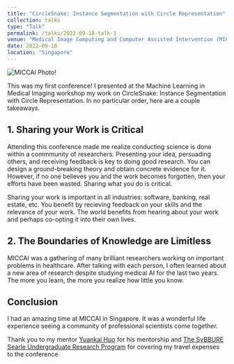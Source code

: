 ```yaml
---
title: "CircleSnake: Instance Segmentation with Circle Representation"
collection: talks
type: "Talk"
permalink: /talks/2022-09-18-talk-1
venue: "Medical Image Computing and Computer Assisted Intervention (MICCAI)"
date: 2022-09-18
location: "Singapore"
---
```


![MICCAI Photo!](/images/miccai.jpg)

This was my first conference! I presented at the Machine Learning in Medical Imaging workshop my work on CircleSnake: Instance Segmentation with Circle Representation. In no particular order, here are a couple takeaways.

## 1. Sharing your Work is Critical

Attending this conference made me realize conducting science is done within a commmunity of researchers. Presenting your idea, persuading others, and receiving feedback is key to doing good research. You can design a ground-breaking theory and obtain concrete evidence for it. However, if no one believes you and the work becomes forgotten, then your efforts have been wasted. Sharing what you do is critical.

Sharing your work is important in all industries: software, banking, real estate, etc. You benefit by recieving feedback on your skills and the relevance of your work. The world benefits from hearing about your work and perhaps co-opting it into their own lives.

## 2. The Boundaries of Knowledge are Limitless

MICCAI was a gathering of many brilliant researchers working on important problems in healthcare. After talking with each person, I often learned about a new area of research despite studying medical AI for the last two years. The more you learn, the more you realize how little you know. 

## Conclusion

I had an amazing time at MICCAI in Singapore. It was a wonderful life experience seeing a community of professional scientists come together.

Thank you to my mentor [Yuankai Huo](https://engineering.vanderbilt.edu/bio/yuankai-huo) for his mentorship and [The SyBBURE Searle Undergraduate Research Program](https://www.sybbure.org/) for covering my travel expenses to the conference